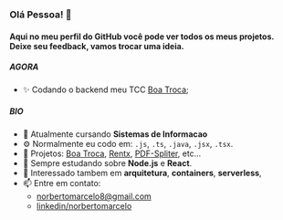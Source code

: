 ### Olá Pessoa! 👋

#### Aqui no meu perfil do GitHub você pode ver todos os meus projetos. Deixe seu feedback, vamos trocar uma ideia.

##### AGORA

- ✨ Codando o backend meu TCC [Boa Troca](https://github.com/norbertomarcelo/boa-troca-api);

##### BIO

- 🏢 Atualmente cursando **Sistemas de Informacao**
- ⚙️ Normalmente eu codo em: `.js`, `.ts`, `.java`, `.jsx`, `.tsx`.
- 💅 Projetos: [Boa Troca](https://github.com/norbertomarcelo/boa-troca-api), [Rentx](https://github.com/norbertomarcelo/rentx), [PDF-Spliter](https://pdf-spliter.herokuapp.com/), etc…
- 🌱 Sempre estudando sobre **Node.js** e **React**.
- 💬 Interessado tambem em **arquitetura**, **containers**, **serverless**, 
- 📫 Entre em contato: 
  - [norbertomarcelo8@gmail.com](norbertomarcelo8@gmail.com)
  - [linkedin/norbertomarcelo](https://www.linkedin.com/in/marcelo-norberto-47151367/)
